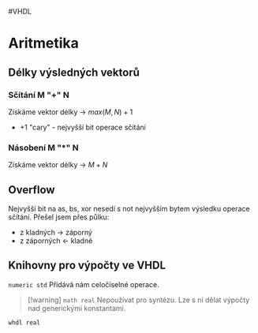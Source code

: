 #VHDL 
# Aritmetika

## Délky výsledných vektorů

### Sčítání M "+" N
Získáme vektor délky -> $max(M,N)+1$

- $+1$ "cary" - nejvyšší bit operace sčítání
### Násobení M "\*" N
Získáme vektor délky -> $M+N$

## Overflow
Nejvyšší bit na as, bs, xor nesedí s not nejvyšším bytem výsledku operace sčítání.
Přešel jsem přes půlku: 
- z kladných -> záporný
- z záporných <- kladné
## Knihovny pro výpočty ve VHDL

`numeric std`
Přidává nám celočíselné operace.

> [!warning] `math real`
> Nepoužívat pro syntézu. Lze s ní dělat výpočty nad generickými konstantami. 

`whdl real`